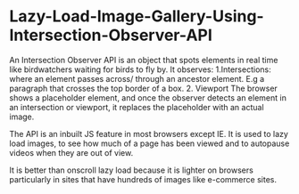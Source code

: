 # Lazy-Load-Image-Gallery-Using-Intersection-Observer-API
An Intersection Observer API is an object that spots elements in real time like birdwatchers waiting for birds to fly by. 
It observes: 
    1.Intersections: where an element passes across/ through an ancestor element. E.g a paragraph that crosses the top border of a box. 
    2. Viewport The browser shows a placeholder element, and once the observer detects an element in an intersection or viewport, 
    it replaces the placeholder with an actual image.

The API is an inbuilt JS feature in most browsers except IE. It is used to lazy load images, to see how much of a page has been viewed
and to autopause videos when they are out of view. 

It is better than onscroll lazy load because it is lighter on browsers particularly in sites that have hundreds of images 
like e-commerce sites.

